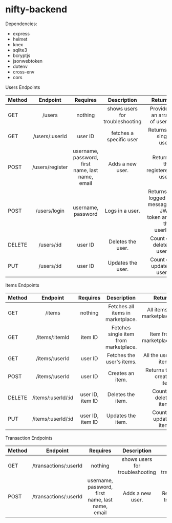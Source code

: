 # nifty-backend

Dependencies:
* express
* helmet
* knex
* sqlite3
* bcryptjs
* jsonwebtoken
* dotenv
* cross-env
* cors

Users Endpoints

| Method | Endpoint | Requires | Description | Returns |
| ------ |:--------:|:--------:|:-----------:| -------:|
| GET    | /users   | nothing | shows users for troubleshooting | Provides an array of users. |
| GET    | /users/:userId   | user ID | fetches a specific user | Returns a single user. |
| POST   | /users/register | username, password, first name, last name, email | Adds a new user. | Returns the registered user. |
| POST   | /users/login | username, password | Logs in a user. | Returns a logged in message, JWT token and the userId. |
| DELETE | /users/:id | user ID | Deletes the user. | Count of deleted users. |
| PUT    | /users/:id | user ID | Updates the user. | Count of updated users. |


Items Endpoints

| Method | Endpoint | Requires | Description | Returns |
| ------ |:--------:|:--------:|:-----------:| -------:|
| GET    | /items   | nothing  | Fetches all items in marketplace. | All items in marketplace. |
| GET    | /items/:itemId   | item ID  | Fetches single item from marketplace. | Item from marketplace. |
| GET    | /items/:userId | user ID | Fetches the user's items. | All the users items. |
| POST   | /items/:userId | user ID | Creates an item. | Returns the created item. |
| DELETE | /items/:userId/:id | user ID, item ID | Deletes the item. | Count of deleted items. |
| PUT    | /items/:userId/:id | user ID, item ID | Updates the item. | Count of updated items. |

Transaction Endpoints

| Method | Endpoint | Requires | Description | Returns |
| ------ |:--------:|:--------:|:-----------:| -------:|
| GET    | /transactions/:userId   | nothing | shows users for troubleshooting | Array of user transactions. |
| POST   | /transactions/:userId | username, password, first name, last name, email | Adds a new user. | Returns new transaction. |

